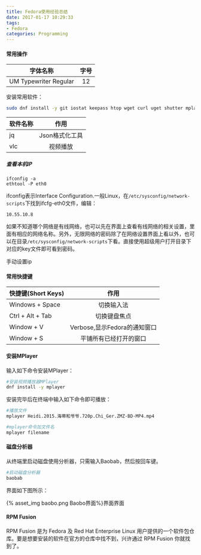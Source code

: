 ```yaml
---
title: Fedora使用经验总结
date: 2017-01-17 10:29:33
tags:
- Fedora
categories: Programming
---
```


#### 常用操作

| 字体名称  | 字号  |
| ----------------- |:-------------:|
| UM Typewriter Regular   | 12 |

安装常用软件：

```Bash
sudo dnf install -y git iostat keepass htop wget curl uget shutter mplayer vlc baobab jq
```

| 软件名称  | 作用  |
| ----------------- |:-------------:|
| jq   | Json格式化工具 |
| vlc | 视频播放 |

##### 查看本机IP

```
ifconfig -a
ethtool -P eth0
```

ifconfig表示Interface Configuration.一般Linux，在`/etc/sysconfig/network-scripts`下找到ifcfg-eth0文件，编辑：

<!-- more -->

```
10.55.10.8
```

如果不知道哪个网络是有线网络，也可以先在界面上查看有线网络的相关设置，里面有相应的网络名称。另外，无限网络的密码除了在网络设置界面上看以外，也可以在目录`/etc/sysconfig/network-scripts`下看。直接使用超级用户打开目录下对应的key文件即可看到密码。

手动设置ip

#### 常用快捷键

| 快捷键(Short Keys)  | 作用  |
| ----------------- |:-------------:|
| Windows + Space   | 切换输入法 |
| Ctrl + Alt + Tab | 切换键盘焦点 |
| Window + V | Verbose,显示Fedora的通知窗口 |
| Window + S | 平铺所有已经打开的窗口 |

#### 安装MPlayer

输入如下命令安装MPlayer：

```Bash
#安装视频播放器MPlayer
dnf install -y mplayer
```

安装完毕后在终端中输入如下命令即可播放：

```Bash
#播放文件
mplayer Heidi.2015.海蒂和爷爷.720p.Chi_Ger.ZMZ-BD-MP4.mp4

#mplayer命令加文件名
mplayer filename
```

#### 磁盘分析器

从终端里启动磁盘使用分析器，只需输入Baobab，然后按回车键。

```Bash
#启动磁盘分析器
baobab
```

界面如下图所示：

{% asset_img baobo.png Baobo界面%}界面界面

#### RPM Fusion

RPM Fusion 是为 Fedora 及 Red Hat Enterprise Linux 用户提供的一个软件包仓库。要是想要安装的软件在官方的仓库中找不到，兴许通过 RPM Fusion 你就找到了。
